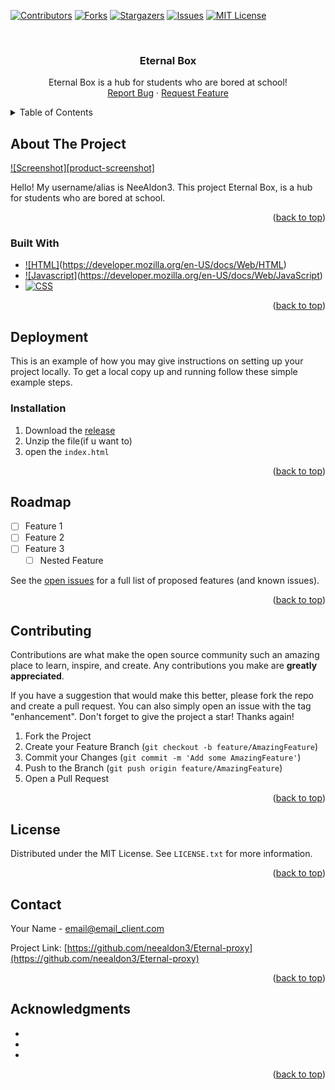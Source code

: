 <!-- PROJECT SHIELDS -->
<!--
*** I'm using markdown "reference style" links for readability.
*** Reference links are enclosed in brackets [ ] instead of parentheses ( ).
*** See the bottom of this document for the declaration of the reference variables
*** for contributors-url, forks-url, etc. This is an optional, concise syntax you may use.
*** https://www.markdownguide.org/basic-syntax/#reference-style-links
-->

[![Contributors](https://img.shields.io/github/contributors/neealdon3/Eternal-proxy.svg?style=for-the-badge)](https://github.com/neealdon3/Eternal-proxy/graphs/contributors)
[![Forks](https://img.shields.io/github/forks/neealdon3/Eternal-proxy.svg?style=for-the-badge)](https://github.com/neealdon3/Eternal-proxy/forks)
[![Stargazers](https://img.shields.io/github/stars/neealdon3/Eternal-proxy.svg?style=for-the-badge)](https://github.com/neealdon3/Eternal-proxy/stargazers)
[![Issues](https://img.shields.io/github/issues/neealdon3/Eternal-proxy.svg?style=for-the-badge)](https://github.com/neealdon3/Eternal-proxy/issues)
[![MIT License](https://img.shields.io/github/license/neealdon3/Eternal-proxy.svg?style=for-the-badge)](https://github.com/neealdon3/Eternal-proxy/blob/master/LICENSE.txt)



<!-- PROJECT LOGO -->
<br />
<div align="center">
<h3 align="center">Eternal Box</h3>

  <p align="center">
    Eternal Box is a hub for students who are bored at school!
    <br />
    <a href="https://github.com/neealdon3/Eternal-proxy/issues">Report Bug</a>
    ·
    <a href="https://github.com/neealdon3/Eternal-proxy/issues">Request Feature</a>
  </p>
</div>



<!-- TABLE OF CONTENTS -->
<details>
  <summary>Table of Contents</summary>
  <ol>
    <li>
      <a href="#about-the-project">About The Project</a>
      <ul>
        <li><a href="#built-with">Built With</a></li>
      </ul>
    </li>
    <li>
      <a href="#getting-started">Getting Started</a>
      <ul>
        <li><a href="#prerequisites">Prerequisites</a></li>
        <li><a href="#installation">Installation</a></li>
      </ul>
    </li>
    <li><a href="#usage">Usage</a></li>
    <li><a href="#roadmap">Roadmap</a></li>
    <li><a href="#contributing">Contributing</a></li>
    <li><a href="#license">License</a></li>
    <li><a href="#contact">Contact</a></li>
    <li><a href="#acknowledgments">Acknowledgments</a></li>
  </ol>
</details>



<!-- ABOUT THE PROJECT -->
## About The Project

[![Screenshot][product-screenshot]](https://eternalproxy.w3spaces.com/)

Hello! My username/alias is NeeAldon3. This project Eternal Box, is a hub for students who are bored at school.

<p align="right">(<a href="#readme-top">back to top</a>)</p>



### Built With

* [![HTML]](https://upload.wikimedia.org/wikipedia/commons/6/61/HTML5_logo_and_wordmark.svg)(https://developer.mozilla.org/en-US/docs/Web/HTML)
* [![Javascript]](https://upload.wikimedia.org/wikipedia/commons/6/6a/JavaScript-logo.png)(https://developer.mozilla.org/en-US/docs/Web/JavaScript)
* [![CSS](https://upload.wikimedia.org/wikipedia/commons/d/d5/CSS3_logo_and_wordmark.svg)](https://developer.mozilla.org/en-US/docs/Web/CSS)

<p align="right">(<a href="#readme-top">back to top</a>)</p>



<!-- GETTING STARTED -->
## Deployment

This is an example of how you may give instructions on setting up your project locally.
To get a local copy up and running follow these simple example steps.

### Installation

1. Download the [release](https://github.com/neealdon3/Eternal-proxy/releases/latest)
2. Unzip the file(if u want to)
3. open the `index.html`

<p align="right">(<a href="#readme-top">back to top</a>)</p>


<!-- ROADMAP -->
## Roadmap

- [ ] Feature 1
- [ ] Feature 2
- [ ] Feature 3
    - [ ] Nested Feature

See the [open issues](https://github.com/neealdon3/Eternal-proxy/issues) for a full list of proposed features (and known issues).

<p align="right">(<a href="#readme-top">back to top</a>)</p>



<!-- CONTRIBUTING -->
## Contributing

Contributions are what make the open source community such an amazing place to learn, inspire, and create. Any contributions you make are **greatly appreciated**.

If you have a suggestion that would make this better, please fork the repo and create a pull request. You can also simply open an issue with the tag "enhancement".
Don't forget to give the project a star! Thanks again!

1. Fork the Project
2. Create your Feature Branch (`git checkout -b feature/AmazingFeature`)
3. Commit your Changes (`git commit -m 'Add some AmazingFeature'`)
4. Push to the Branch (`git push origin feature/AmazingFeature`)
5. Open a Pull Request

<p align="right">(<a href="#readme-top">back to top</a>)</p>



<!-- LICENSE -->
## License

Distributed under the MIT License. See `LICENSE.txt` for more information.

<p align="right">(<a href="#readme-top">back to top</a>)</p>



<!-- CONTACT -->
## Contact

Your Name - email@email_client.com

Project Link: [https://github.com/neealdon3/Eternal-proxy](https://github.com/neealdon3/Eternal-proxy)

<p align="right">(<a href="#readme-top">back to top</a>)</p>



<!-- ACKNOWLEDGMENTS -->
## Acknowledgments

* []()
* []()
* []()

<p align="right">(<a href="#readme-top">back to top</a>)</p>

